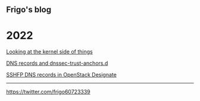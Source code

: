 Frigo's blog
------------

# 2022

[Looking at the kernel side of things](/kerneltrace.md)

[DNS records and dnssec-trust-anchors.d](/dnssecanchors.md)

[SSHFP DNS records in OpenStack Designate](/sshfp.md)


----
https://twitter.com/frigo60723339

